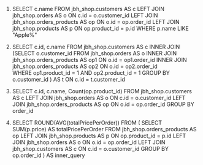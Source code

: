 1.
	SELECT c.name FROM jbh_shop.customers AS c
	LEFT JOIN jbh_shop.orders AS o
	ON c.id = o.customer_id
	LEFT JOIN jbh_shop.orders_products AS op
	ON o.id = op.order_id
	LEFT JOIN jbh_shop.products AS p
	ON op.product_id = p.id
	WHERE p.name LIKE "Apple%"

2. 
	SELECT c.id, c.name FROM jbh_shop.customers AS c
  INNER JOIN
		(SELECT o.customer_id FROM jbh_shop.orders AS o
		INNER JOIN jbh_shop.orders_products AS op1
		ON o.id = op1.order_id
		INNER JOIN jbh_shop.orders_products AS op2
		ON o.id = op2.order_id        
		WHERE op1.product_id = 1 AND op2.product_id = 1
    GROUP BY o.customer_id
    ) AS t
	ON c.id = t.customer_id

3.
	SELECT c.id, c.name, Count(op.product_id) FROM jbh_shop.customers AS c
	LEFT JOIN jbh_shop.orders AS o
	ON c.id = o.customer_id
	LEFT JOIN jbh_shop.orders_products AS op
	ON o.id = op.order_id
	GROUP BY order_id

4.
	SELECT 	ROUND(AVG(totalPricePerOrder))
	FROM
	(
		SELECT  SUM(p.price) AS totalPricePerOrder FROM jbh_shop.orders_products AS op
		LEFT JOIN jbh_shop.products AS p
		ON op.product_id = p.id
		LEFT JOIN jbh_shop.orders AS o
		ON o.id =  op.order_id
		LEFT JOIN jbh_shop.customers AS c
		ON c.id = o.customer_id
		GROUP BY op.order_id
	) AS inner_query
